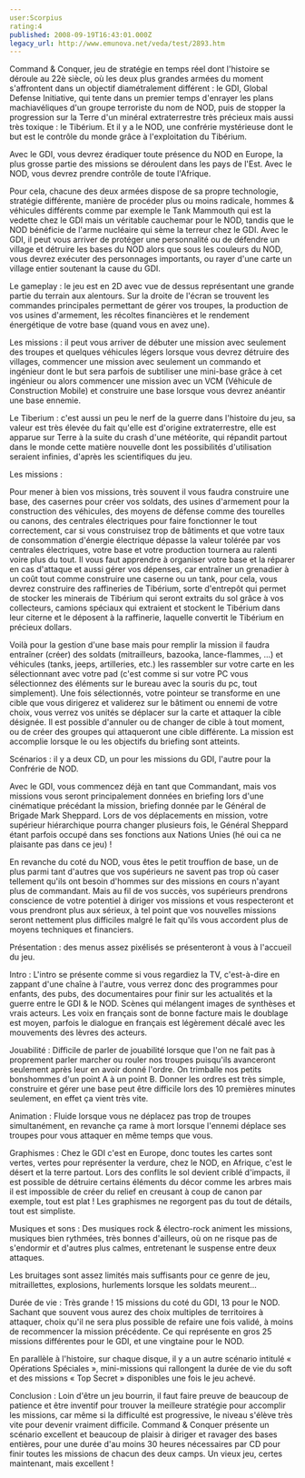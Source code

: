 ```yaml
---
user:Scorpius
rating:4
published: 2008-09-19T16:43:01.000Z
legacy_url: http://www.emunova.net/veda/test/2893.htm
---
```

Command & Conquer, jeu de stratégie en temps réel dont l'histoire se déroule au 22è siècle, où les deux plus grandes armées du moment s'affrontent dans un objectif diamétralement différent : le GDI, Global Defense Initiative, qui tente dans un premier temps d'enrayer les plans machiavéliques d'un groupe terroriste du nom de NOD, puis de stopper la progression sur la Terre d'un minéral extraterrestre très précieux mais aussi très toxique : le Tibérium. Et il y a le NOD, une confrérie mystérieuse dont le but est le contrôle du monde grâce à l'exploitation du Tibérium.  

  

Avec le GDI, vous devrez éradiquer toute présence du NOD en Europe, la plus grosse partie des missions se déroulent dans les pays de l'Est. Avec le NOD, vous devrez prendre contrôle de toute l'Afrique.  

  

Pour cela, chacune des deux armées dispose de sa propre technologie, stratégie différente, manière de procéder plus ou moins radicale, hommes & véhicules différents comme par exemple le Tank Mammouth qui est la vedette chez le GDI mais un véritable cauchemar pour le NOD, tandis que le NOD bénéficie de l'arme nucléaire qui sème la terreur chez le GDI. Avec le GDI, il peut vous arriver de protéger une personnalité ou de défendre un village et détruire les bases du NOD alors que sous les couleurs du NOD, vous devrez exécuter des personnages importants, ou rayer d'une carte un village entier soutenant la cause du GDI.  

  

Le gameplay : le jeu est en 2D avec vue de dessus représentant une grande partie du terrain aux alentours. Sur la droite de l'écran se trouvent les commandes principales permettant de gérer vos troupes, la production de vos usines d'armement, les récoltes financières et le rendement énergétique de votre base (quand vous en avez une).  

  

Les missions : il peut vous arriver de débuter une mission avec seulement des troupes et quelques véhicules légers lorsque vous devrez détruire des villages, commencer une mission avec seulement un commando et ingénieur dont le but sera parfois de subtiliser une mini-base grâce à cet ingénieur ou alors commencer une mission avec un VCM (Véhicule de Construction Mobile) et construire une base lorsque vous devrez anéantir une base ennemie.  

  

Le Tiberium : c'est aussi un peu le nerf de la guerre dans l'histoire du jeu, sa valeur est très élevée du fait qu'elle est d'origine extraterrestre, elle est apparue sur Terre à la suite du crash d'une météorite, qui répandit partout dans le monde cette matière nouvelle dont les possibilités d'utilisation seraient infinies, d'après les scientifiques du jeu.  

  

Les missions :  

  

Pour mener à bien vos missions, très souvent il vous faudra construire une base, des casernes pour créer vos soldats, des usines d'armement pour la construction des véhicules, des moyens de défense comme des tourelles ou canons, des centrales électriques pour faire fonctionner le tout correctement, car si vous construisez trop de bâtiments et que votre taux de consommation d'énergie électrique dépasse la valeur tolérée par vos centrales électriques, votre base et votre production tournera au ralenti voire plus du tout. Il vous faut apprendre à organiser votre base et la réparer en cas d'attaque et aussi gérer vos dépenses, car entraîner un grenadier à un coût tout comme construire une caserne ou un tank, pour cela, vous devrez construire des raffineries de Tibérium, sorte d'entrepôt qui permet de stocker les minerais de Tibérium qui seront extraits du sol grâce à vos collecteurs, camions spéciaux qui extraient et stockent le Tibérium dans leur citerne et le déposent à la raffinerie, laquelle convertit le Tibérium en précieux dollars.  

  

Voilà pour la gestion d'une base mais pour remplir la mission il faudra entraîner (créer) des soldats (mitrailleurs, bazooka, lance-flammes, ...) et véhicules (tanks, jeeps, artilleries, etc.) les rassembler sur votre carte en les sélectionnant avec votre pad (c'est comme si sur votre PC vous sélectionnez des éléments sur le bureau avec la souris du pc, tout simplement). Une fois sélectionnés, votre pointeur se transforme en une cible que vous dirigerez et validerez sur le bâtiment ou ennemi de votre choix, vous verrez vos unités se déplacer sur la carte et attaquer la cible désignée. Il est possible d'annuler ou de changer de cible à tout moment, ou de créer des groupes qui attaqueront une cible différente. La mission est accomplie lorsque le ou les objectifs du briefing sont atteints.  

  

Scénarios : il y a deux CD, un pour les missions du GDI, l'autre pour la Confrérie de NOD.  

  

Avec le GDI, vous commencez déjà en tant que Commandant, mais vos missions vous seront principalement données en briefing lors d'une cinématique précédant la mission, briefing donnée par le Général de Brigade Mark Sheppard. Lors de vos déplacements en mission, votre supérieur hiérarchique pourra changer plusieurs fois, le Général Sheppard étant parfois occupé dans ses fonctions aux Nations Unies (hé oui ca ne plaisante pas dans ce jeu) !  

  

En revanche du coté du NOD, vous êtes le petit trouffion de base, un de plus parmi tant d'autres que vos supérieurs ne savent pas trop où caser tellement qu'ils ont besoin d'hommes sur des missions en cours n'ayant plus de commandant. Mais au fil de vos succès, vos supérieurs prendrons conscience de votre potentiel à diriger vos missions et vous respecteront et vous prendront plus aux sérieux, à tel point que vos nouvelles missions seront nettement plus difficiles malgré le fait qu'ils vous accordent plus de moyens techniques et financiers.  

  

  

Présentation : des menus assez pixélisés se présenteront à vous à l'accueil du jeu.  

  

Intro : L'intro se présente comme si vous regardiez la TV, c'est-à-dire en zappant d'une chaîne à l'autre, vous verrez donc des programmes pour enfants, des pubs, des documentaires pour finir sur les actualités et la guerre entre le GDI & le NOD. Scènes qui mélangent images de synthèses et vrais acteurs. Les voix en français sont de bonne facture mais le doublage est moyen, parfois le dialogue en français est légèrement décalé avec les mouvements des lèvres des acteurs.  

  

Jouabilité : Difficile de parler de jouabilité lorsque que l'on ne fait pas à proprement parler marcher ou rouler nos troupes puisqu'ils avanceront seulement après leur en avoir donné l'ordre. On trimballe nos petits bonshommes d'un point A à un point B. Donner les ordres est très simple, construire et gérer une base peut être difficile lors des 10 premières minutes seulement, en effet ça vient très vite.  

  

Animation : Fluide lorsque vous ne déplacez pas trop de troupes simultanément, en revanche ça rame à mort lorsque l'ennemi déplace ses troupes pour vous attaquer en même temps que vous.  

  

Graphismes : Chez le GDI c'est en Europe, donc toutes les cartes sont vertes, vertes pour représenter la verdure, chez le NOD, en Afrique, c'est le désert et la terre partout. Lors des conflits le sol devient criblé d'impacts, il est possible de détruire certains éléments du décor comme les arbres mais il est impossible de créer du relief en creusant à coup de canon par exemple, tout est plat ! Les graphismes ne regorgent pas du tout de détails, tout est simpliste.  

  

Musiques et sons : Des musiques rock & électro-rock animent les missions, musiques bien rythmées, très bonnes d'ailleurs, où on ne risque pas de s'endormir et d'autres plus calmes, entretenant le suspense entre deux attaques.  

  

Les bruitages sont assez limités mais suffisants pour ce genre de jeu, mitraillettes, explosions, hurlements lorsque les soldats meurent...  

  

Durée de vie : Très grande ! 15 missions du coté du GDI, 13 pour le NOD. Sachant que souvent vous aurez des choix multiples de territoires à attaquer, choix qu'il ne sera plus possible de refaire une fois validé, à moins de recommencer la mission précédente. Ce qui représente en gros 25 missions différentes pour le GDI, et une vingtaine pour le NOD.  

  

En parallèle à l'histoire, sur chaque disque, il y a un autre scénario intitulé « Opérations Spéciales », mini-missions qui rallongent la durée de vie du soft et des missions « Top Secret » disponibles une fois le jeu achevé.  

  

Conclusion : Loin d'être un jeu bourrin, il faut faire preuve de beaucoup de patience et être inventif pour trouver la meilleure stratégie pour accomplir les missions, car même si la difficulté est progressive, le niveau s'élève très vite pour devenir vraiment difficile. Command & Conquer présente un scénario excellent et beaucoup de plaisir à diriger et ravager des bases entières, pour une durée d'au moins 30 heures nécessaires par CD pour finir toutes les missions de chacun des deux camps. Un vieux jeu, certes maintenant, mais excellent !